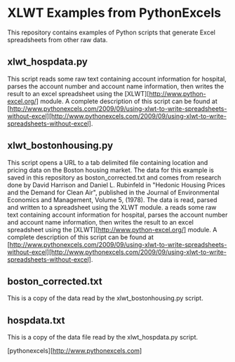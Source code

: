 
XLWT Examples from PythonExcels
===============================

This repository contains examples of Python scripts that generate Excel spreadsheets from other raw data.  

xlwt_hospdata.py
----------------

This script reads some raw text containing account information for hospital, parses the account number and account name information, then writes the result to an excel spreadsheet using the [XLWT][http://www.python-excel.org/] module. A complete description of this script can be found at  [http://www.pythonexcels.com/2009/09/using-xlwt-to-write-spreadsheets-without-excel][http://www.pythonexcels.com/2009/09/using-xlwt-to-write-spreadsheets-without-excel].  

xlwt_bostonhousing.py
---------------------

This script opens a URL to a tab delimited file containing location and pricing data on the Boston housing market.  The data for this example is saved in this repository as boston_corrected.txt and comes from research done by David Harrison and Daniel L. Rubinfeld in "Hedonic Housing Prices and the Demand for Clean Air", published in the Journal of Environmental Economics and Management, Volume 5, (1978).  The data is read, parsed and written to a spreadsheet using the XLWT module.  a  reads some raw text containing account information for hospital, parses the account number and account name information, then writes the result to an excel spreadsheet using the [XLWT][http://www.python-excel.org/] module.  A complete description of this script can be found at  [http://www.pythonexcels.com/2009/09/using-xlwt-to-write-spreadsheets-without-excel][http://www.pythonexcels.com/2009/09/using-xlwt-to-write-spreadsheets-without-excel].  

boston_corrected.txt
--------------------

This is a copy of the data read by the xlwt_bostonhousing.py script.

hospdata.txt
------------

This is a copy of the data file read by the xlwt_hospdata.py script. 

[pythonexcels][http://www.pythonexcels.com]
